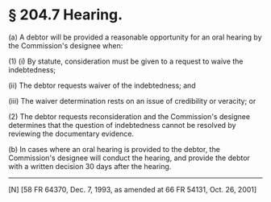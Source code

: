 # § 204.7   Hearing.

(a) A debtor will be provided a reasonable opportunity for an oral hearing by the Commission's designee when: 


(1) (i) By statute, consideration must be given to a request to waive the indebtedness; 


(ii) The debtor requests waiver of the indebtedness; and 


(iii) The waiver determination rests on an issue of credibility or veracity; or 


(2) The debtor requests reconsideration and the Commission's designee determines that the question of indebtedness cannot be resolved by reviewing the documentary evidence. 


(b) In cases where an oral hearing is provided to the debtor, the Commission's designee will conduct the hearing, and provide the debtor with a written decision 30 days after the hearing. 



---

[N] [58 FR 64370, Dec. 7, 1993, as amended at 66 FR 54131, Oct. 26, 2001]




